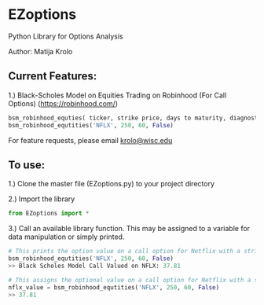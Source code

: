 # EZoptions
Python Library for Options Analysis


Author: Matija Krolo



## Current Features:
1.) Black-Scholes Model on Equities Trading on Robinhood (For Call Options) (<a>https://robinhood.com/</a>)
```python
bsm_robinhood_equties( ticker, strike price, days to maturity, diagnostics (optional: True/False) )
bsm_robinhood_equtities('NFLX', 250, 60, False)
```

For feature requests, please email krolo@wisc.edu

## To use:
1.) Clone the master file (EZoptions.py) to your project directory


2.) Import the library
```python
from EZoptions import *
```

3.) Call an available library function. This may be assigned to a variable for data manipulation or simply printed. 
```python
# This prints the option value on a call option for Netflix with a strike price of $250 with 60 days to maturity
bsm_robinhood_equtities('NFLX', 250, 60, False)
>> Black Scholes Model Call Valued on NFLX: 37.81

# This assigns the optional value on a call option for Netflix with a strike price of $250 with 60 days to maturity to the variable 'nflx_value'
nflx_value = bsm_robinhood_equtities('NFLX', 250, 60, False)
>> 37.81
```
